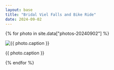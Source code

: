 ```yaml
---
layout: base
title: "Bridal Viel Falls and Bike Ride"
date: 2024-09-02
---
```


{% for photo in site.data["photos-20240902"] %}
  <div>
    <img src="{{ site.baseurl }}/photos/{{ photo.file }}" alt="{{ photo.caption }}">
    <p>{{ photo.caption }}</p>
  </div>
{% endfor %}